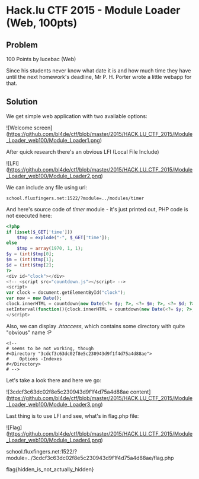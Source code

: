 # Hack.lu CTF 2015 - Module Loader (Web, 100pts)

## Problem

100 Points by lucebac (Web)

Since his students never know what date it is and how much time they have until the next homework's deadline, Mr P. H. Porter wrote a little webapp for that.


## Solution

We get simple web application with two available options:

![Welcome screen]
(https://github.com/bl4de/ctf/blob/master/2015/HACK.LU_CTF_2015/Module_Loader_web100/Module_Loader1.png)

After quick research there's an obvious LFI (Local File Include)

![LFI]
(https://github.com/bl4de/ctf/blob/master/2015/HACK.LU_CTF_2015/Module_Loader_web100/Module_Loader2.png)

We can include any file using url:

```
school.fluxfingers.net:1522/?module=../modules/timer
```

And here's source code of _timer_ module - it's just printed out, PHP code is not executed here:

```php
<?php 
if (isset($_GET['time']))
    $tmp = explode("-", $_GET['time']);
else
    $tmp = array(1970, 1, 1);
$y = (int)$tmp[0];
$m = (int)$tmp[1];
$d = (int)$tmp[2];
?>
<div id="clock"></div>
<!-- <script src="countdown.js"></script> -->
<script>
var clock = document.getElementById("clock");
var now = new Date();
clock.innerHTML = countdown(new Date(<?= $y; ?>, <?= $m; ?>, <?= $d; ?>)).toString();
setInterval(function(){clock.innerHTML = countdown(new Date(<?= $y; ?>, <?= $m; ?>, <?= $d ?>)).toString();}, 1000);
</script>

```

Also, we can display _.htaccess_, which contains some directory with quite "obvious" name :P

```
<!--
# seems to be not working, though
#<Directory "3cdcf3c63dc02f8e5c230943d9f1f4d75a4d88ae">
#    Options -Indexes
#</Directory>
# -->
```

Let's take a look there and here we go:

![3cdcf3c63dc02f8e5c230943d9f1f4d75a4d88ae content]
(https://github.com/bl4de/ctf/blob/master/2015/HACK.LU_CTF_2015/Module_Loader_web100/Module_Loader3.png)


Last thing is to use LFI and see, what's in flag.php file:

![Flag]
(https://github.com/bl4de/ctf/blob/master/2015/HACK.LU_CTF_2015/Module_Loader_web100/Module_Loader4.png)


school.fluxfingers.net:1522/?module=../3cdcf3c63dc02f8e5c230943d9f1f4d75a4d88ae/flag.php


flag{hidden_is_not_actually_hidden}
